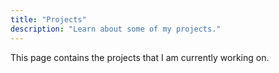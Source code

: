 ```yaml
---
title: "Projects"
description: "Learn about some of my projects."
---
```


This page contains the projects that I am currently working on.
